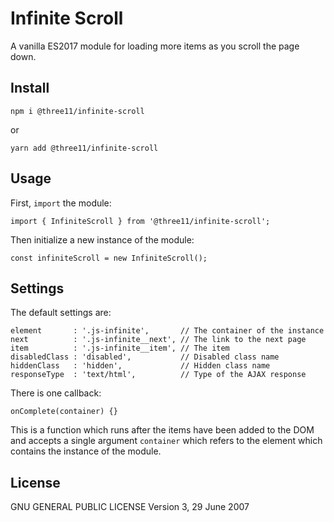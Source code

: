 # Infinite Scroll

A vanilla ES2017 module for loading more items as you scroll the page down.

## Install

```
npm i @three11/infinite-scroll
```

or

```
yarn add @three11/infinite-scroll
```

## Usage

First, `import` the module:

```
import { InfiniteScroll } from '@three11/infinite-scroll';
```

Then initialize a new instance of the module:

```
const infiniteScroll = new InfiniteScroll();
```

## Settings

The default settings are:

```
element       : '.js-infinite',       // The container of the instance
next          : '.js-infinite__next', // The link to the next page
item          : '.js-infinite__item', // The item
disabledClass : 'disabled',           // Disabled class name
hiddenClass   : 'hidden',             // Hidden class name
responseType  : 'text/html',          // Type of the AJAX response
```

There is one callback:

```
onComplete(container) {}
```

This is a function which runs after the items have been added to the DOM and accepts a single argument `container` which refers to the element which contains the instance of the module.

## License

GNU GENERAL PUBLIC LICENSE
Version 3, 29 June 2007

